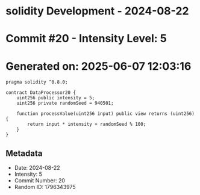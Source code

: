 ﻿# solidity Development - 2024-08-22
# Commit #20 - Intensity Level: 5
# Generated on: 2025-06-07 12:03:16
```solidity
pragma solidity ^0.8.0;

contract DataProcessor20 {
    uint256 public intensity = 5;
    uint256 private randomSeed = 940501;

    function processValue(uint256 input) public view returns (uint256) {
        return input * intensity + randomSeed % 100;
    }
}
```
## Metadata
- Date: 2024-08-22
- Intensity: 5
- Commit Number: 20
- Random ID: 1796343975
